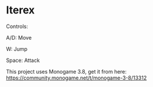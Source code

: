 # Iterex

Controls:

A/D: Move

W: Jump

Space: Attack

This project uses Monogame 3.8, get it from here: https://community.monogame.net/t/monogame-3-8/13312
